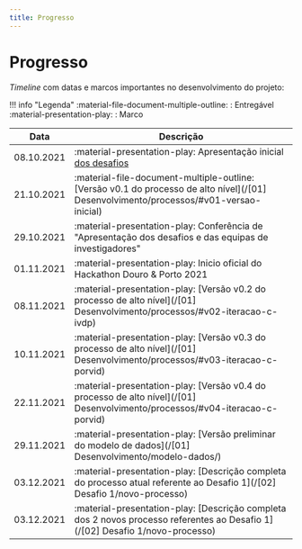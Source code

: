 ```yaml
---
title: Progresso
---
```


# Progresso

_Timeline_ com datas e marcos importantes no desenvolvimento do projeto:

!!! info "Legenda"
    :material-file-document-multiple-outline: : Entregável  
    :material-presentation-play: : Marco  

|    Data    | Descrição                                                    |
| :--------: | ------------------------------------------------------------ |
| 08.10.2021 | :material-presentation-play: Apresentação inicial [dos desafios](/#desafios) |
| 21.10.2021 | :material-file-document-multiple-outline: [Versão v0.1 do processo de alto nível](/[01] Desenvolvimento/processos/#v01-versao-inicial) |
| 29.10.2021 | :material-presentation-play: Conferência de "Apresentação dos desafios e das equipas de investigadores" |
| 01.11.2021 | :material-presentation-play: Inicio oficial do Hackathon Douro & Porto 2021 |
| 08.11.2021 | :material-presentation-play: [Versão v0.2 do processo de alto nível](/[01] Desenvolvimento/processos/#v02-iteracao-c-ivdp) |
| 10.11.2021 | :material-presentation-play: [Versão v0.3 do processo de alto nível](/[01] Desenvolvimento/processos/#v03-iteracao-c-porvid) |
| 22.11.2021 | :material-presentation-play: [Versão v0.4 do processo de alto nível](/[01] Desenvolvimento/processos/#v04-iteracao-c-porvid) |
| 29.11.2021 | :material-presentation-play: [Versão preliminar do modelo de dados](/[01] Desenvolvimento/modelo-dados/) |
| 03.12.2021 | :material-presentation-play: [Descrição completa do processo atual referente ao Desafio 1](/[02] Desafio 1/novo-processo) |
| 03.12.2021 | :material-presentation-play: [Descrição completa dos 2 novos processo referentes ao Desafio 1](/[02] Desafio 1/novo-processo) |

